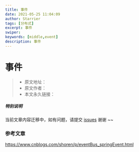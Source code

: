 ```yaml
---
title: 事件
date: 2021-05-25 11:04:09
author: Starrier
tags: [分布式]
excerpt: 事件
swiper:
keywords: [middle,event]
description: 事件
---
```


# 事件

> * 原文地址：[]()
> * 原文作者：[]()
> * 本文永久链接：[]()

##### **特别说明**

当前文章内容迁移中，如有问题，请提交 [issues](https://github.com/Starrier/starrier.github.io/issues) 谢谢 ~~


### 参考文章

https://www.cnblogs.com/shoren/p/eventBus_springEvent.html
